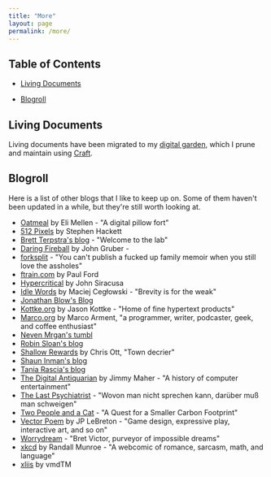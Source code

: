 ```yaml
---
title: "More"
layout: page
permalink: /more/
---
```


## Table of Contents

- [Living Documents](#living-documents)
<!-- - [Experiments](#experiments) -->
<!-- - [Site Archive](#site-archive) -->
- [Blogroll](#blogroll)

## <a name="living-documents">Living Documents</a>

Living documents have been migrated to my [digital garden](https://www.craft.do/s/AmRFK5jI5SrrEg), which I prune and maintain using [Craft](https://www.craft.do).

<!-- ## <a name="experiments">Experiments</a>

`Experiments coming soon` -->

<!-- ## <a name="site-archive">Site Archive</a>

Want to see what my website looked like throughout history? Click the dates below to take a trip through time.

- [2013-03-10](/site-archive/2013-03-10/)
- [2015-08-04](/site-archive/2015-08-04/)
- [2016-08-27](/site-archive/2016-08-27/)
- [2017-12-20](/site-archive/2017-12-20/) -->

## <a name="blogroll">Blogroll</a>

Here is a list of other blogs that I like to keep up on. Some of them haven't been updated in a while, but they're still worth looking at.

- [Oatmeal](https://eli.li) by Eli Mellen - "A digital pillow fort"
- [512 Pixels](https://512pixels.net) by Stephen Hackett
- [Brett Terpstra's blog](http://brettterpstra.com) - "Welcome to the lab"
- [Daring Fireball](https://daringfireball.net) by John Gruber -
- [forksplit](http://forksplit.blogspot.com) - "You can't publish a fucked up family memoir when you still love the assholes"
- [ftrain.com](http://www.ftrain.com) by Paul Ford
- [Hypercritical](http://hypercritical.co) by John Siracusa
- [Idle Words](http://idlewords.com) by Maciej Cegłowski - "Brevity is for the weak"
- [Jonathan Blow's Blog](http://number-none.com/blow/blog/)
- [Kottke.org](https://kottke.org) by Jason Kottke - "Home of fine hypertext products"
- [Marco.org](https://marco.org) by Marco Arment, "a programmer, writer, podcaster, geek, and coffee enthusiast"
- [Neven Mrgan's tumbl](http://mrgan.tumblr.com)
- [Robin Sloan's blog](https://www.robinsloan.com/notes/)
- [Shallow Rewards](https://medium.com/@shallowrewards) by Chris Ott, "Town decrier"
- [Shaun Inman's blog](https://shauninman.com/blog)
- [Tania Rascia's blog](https://www.taniarascia.com)
- [The Digital Antiquarian](https://www.filfre.net) by Jimmy Maher - "A history of computer entertainment"
- [The Last Psychiatrist](https://thelastpsychiatrist.com) - "Wovon man nicht sprechen kann, darüber muß man schweigen"
- [Two People and a Cat](http://twopeopleandacat.com) - "A Quest for a Smaller Carbon Footprint"
- [Vector Poem](http://vectorpoem.com/news/) by JP LeBreton - "Game design, expressive play, interactive art, and so on"
- [Worrydream](http://worrydream.com) - "Bret Victor, purveyor of impossible dreams"
- [xkcd](https://xkcd.com) by Randall Munroe - "A webcomic of romance, sarcasm, math, and language"
- [xliis](https://xliis.com) by vmdTM
